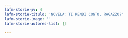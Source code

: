 ```yaml
---
lafm-storie-pv: 4
lafm-storie-titulo: 'NOVELA: TI RENDI CONTO, RAGAZZO?'
lafm-storie-image: ''
lafm-storie-autores-list: []

---
```

